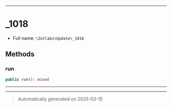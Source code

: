 ***

# _1018





* Full name: `\Zotlabs\Update\_1018`




## Methods


### run



```php
public run(): mixed
```












***


***
> Automatically generated on 2025-03-15
